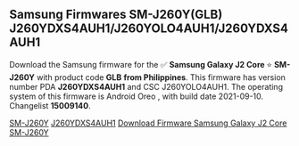 <h2>Samsung Firmwares SM-J260Y(GLB) J260YDXS4AUH1/J260YOLO4AUH1/J260YDXS4AUH1</h2>
Download the Samsung firmware for the ✅ <strong>Samsung Galaxy J2 Core </strong> ⭐ <strong>SM-J260Y</strong> with product code <strong>GLB</strong> <strong> from Philippines</strong>. This firmware has version number PDA <strong>J260YDXS4AUH1</strong> and CSC J260YOLO4AUH1. The operating system of this firmware is Android Oreo , with build date 2021-09-10. Changelist <strong>15009140</strong>.


[SM-J260Y](https://samfirm.shop/samsung/model/SM-J260Y)
[J260YDXS4AUH1](https://samfirm.shop/samsung/pda/J260YDXS4AUH1)
[Download Firmware Samsung Galaxy J2 Core SM-J260Y](https://samfirm.shop/samsung/firmware/456364)
